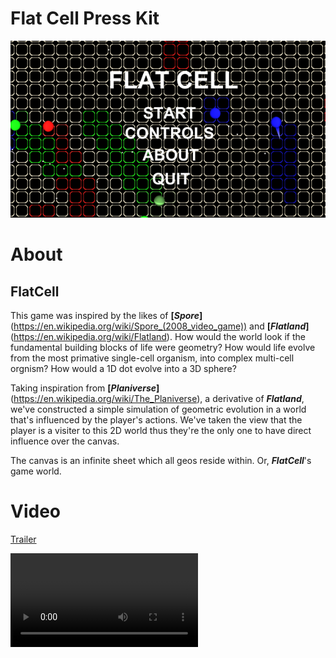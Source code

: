 # Flat Cell Press Kit
![Title](https://raw.githubusercontent.com/nhstaple/FlatCell/gh-pages/Title.png)
# About
## FlatCell
This game was inspired by the likes of **[_Spore_]**(https://en.wikipedia.org/wiki/Spore_(2008_video_game)) and **[_Flatland_]**(https://en.wikipedia.org/wiki/Flatland). How would the world look if the fundamental building blocks of life were geometry? How would life evolve from the most primative single-cell organism, into complex multi-cell orgnism? How would a 1D dot evolve into a 3D sphere?

Taking inspiration from **[_Planiverse_]**(https://en.wikipedia.org/wiki/The_Planiverse), a derivative of **_Flatland_**, we've constructed a simple simulation of geometric evolution in a world that's influenced by the player's actions. We've taken the view that the player is a visiter to this 2D world thus they're the only one to have direct influence over the canvas.

The canvas is an infinite sheet which all geos reside within. Or, **_FlatCell_**'s game world.

# Video
[Trailer](https://drive.google.com/file/d/1uV2ZAV5FoKvD1dfD0247UjOSvw1lvcT3/view?usp=sharing)

<video>
  <source src="https://youtu.be/XjD1UQBSkIQ">
  Friday Build.
  <source src="https://youtu.be/5QK2IFQcyWg">
  Weekend in-progress build.
  <source src="https://youtu.be/GolomK45J8E">
  Final Build.
</vide>

[Link to video of the code demo'd on Friday](https://youtu.be/XjD1UQBSkIQ)

[Link to in progress video.](https://youtu.be/5QK2IFQcyWg)

[Link to final video.](https://youtu.be/GolomK45J8E)

# Screenshots

![Start](https://raw.githubusercontent.com/nhstaple/FlatCell/gh-pages/Start.png)
![action](https://raw.githubusercontent.com/nhstaple/FlatCell/gh-pages/action.png)
![shield](https://raw.githubusercontent.com/nhstaple/FlatCell/gh-pages/shield.png)

# [The Wiki!](https://github.com/nhstaple/FlatCell/wiki)

# The Team

## Megan
#### Roles- Animation/Visuals, Audio

* Major: Computer Science

## Brian
#### Roles - Movement/Physics, Press Kit and Trailer
#### Graduating

* Major: Computer Science

### David
##### Roles - UI, Game Feel

* Major: Computer Science

## Kyle
#### Roles - Input, Gameplay Testing
#### Graduating

* Major: Computer Science

## Nick
#### Roles- Game Logic, Narrative Design.
#### Expected Summer 2020

* Major: Computer Science
* Minor: Moosic 🐮
* Favorite fact: [U.S.A. mapped onto the moon.](https://imgur.com/yl7v7Bd)
